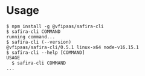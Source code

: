 <!-- order:2 -->
<!-- PLEASE! Don't edit this file, auto generated! -->

# Usage
<!-- usage -->
```sh-session
$ npm install -g @vfipaas/safira-cli
$ safira-cli COMMAND
running command...
$ safira-cli (--version)
@vfipaas/safira-cli/0.5.1 linux-x64 node-v16.15.1
$ safira-cli --help [COMMAND]
USAGE
  $ safira-cli COMMAND
...
```
<!-- usagestop -->